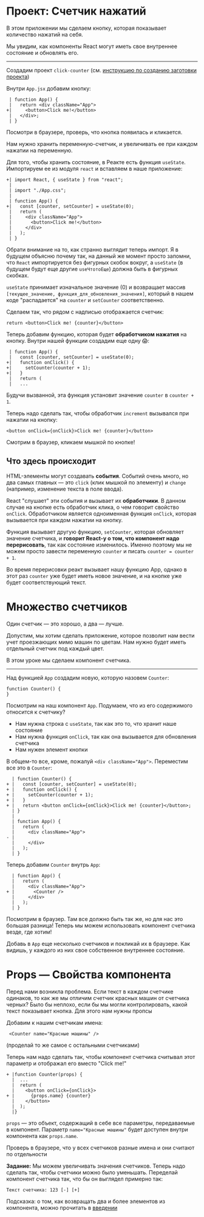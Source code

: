 # Проект: Счетчик нажатий
В этом приложении мы сделаем кнопку, которая показывает количество нажатий на себя.

Мы увидим, как компоненты React могут иметь свое внутреннее состояние и обновлять его.
___
Создадим проект `click-counter` (см. [инструкцию по созданию заготовки проекта](0-new-project.md))

Внутри `App.jsx` добавим кнопку:

     | function App() {
     |   return <div className="App">
    +|     <button>Click me!</button>
     |   </div>;
     | }

Посмотри в браузере, проверь, что кнопка появилась и кликается.

Нам нужно хранить переменную-счетчик, и увеличивать ее при каждом нажатии на переменную.

Для того, чтобы хранить состояние, в Реакте есть функция `useState`. Импортируем ее из модуля `react` и вставляем в наше приложение:

    +| import React, { useState } from "react";
     |
     | import "./App.css";
     |
     | function App() {
    +|   const [counter, setCounter] = useState(0);
     |   return (
     |     <div className="App">
     |       <button>Click me!</button>
     |     </div>
     |   );
     | }

Обрати внимание на то, как странно выглядит теперь импорт. Я в будущем объясню почему так, на данный же момент просто запомни, что `React` импортируется без фигурных скобок вокруг, а `useState` (в будущем будут еще другие `useЧтотоЕще`) должна быть в фигурных скобках.

`useState` принимает изначальное значение (0) и возвращает массив `[текущее_значение, функция_для_обновления_значения]`, который в нашем коде "распадается" на `counter` и `setCounter` соответственно.

Сделаем так, что рядом с надписью отображается счетчик:

    return <button>Click me! {counter}</button>

Теперь добавим функцию, которая будет **обработчиком нажатия** на кнопку. Внутри нашей функции создадим еще одну 😱:

     | function App() {
     |   const [counter, setCounter] = useState(0);
    +|   function onClick() {
    +|     setCounter(counter + 1);
    +|   }
     |   return (
     |   ...

Будучи вызванной, эта функция установит значение `counter` в `counter + 1`.

Теперь надо сделать так, чтобы обработчик `increment` вызывался при нажатии на кнопку:

    <button onClick={onClick}>Click me! {counter}</button>

Смотрим в браузер, кликаем мышкой по кнопке!

## Что здесь происходит

HTML-элементы могут создавать **события**. Событий очень много, но два самых главных — это `click` (клик мышкой по элементу) и `change` (например, изменение текста в поле ввода). 

React "слушает" эти события и вызывает их **обработчики**. В данном случае на кнопке есть обработчик клика, о чем говорит свойство `onClick`. Обработчиком является одноименная функция `onClick`, которая вызывается при каждом нажатии на кнопку. 

Функция вызывает другую функцию, `setCounter`, которая обновляет значение счетчика, и **говорит React-у о том, что компонент надо перерисовать**, так как состояние изменилось. Именно поэтому мы не можем просто завести переменную `counter` и писать `counter = counter + 1`.

Во время перерисовки реакт вызывает нашу функцию App, однако в этот раз `counter` уже будет иметь новое значение, и на кнопке уже будет соответствующий текст.

# Множество счетчиков

Один счетчик — это хорошо, а два — лучше. 

Допустим, мы хотим сделать приложение, которое позволит нам вести учет проезжающих мимо машин по цветам. Нам нужно будет иметь отдельный счетчик под каждый цвет. 

В этом уроке мы сделаем компонент счетчика.

---
Над функцией `App` создадим новую, которую назовем `Counter`:

    function Counter() {
    }

Посмотрим на наш компонент `App`. Подумаем, что из его содержимого относится к счетчику?
- Нам нужна строка с `useState`, так как это то, что хранит наше состояние
- Нам нужна функция `onClick`, так как она вызывается для обновления счетчика
- Нам нужен элемент кнопки

В общем-то все, кроме, пожалуй `<div className="App">`. Переместим все это в `Counter`:


      | function Counter() {
    + |   const [counter, setCounter] = useState(0);
    + |   function onClick() {
    + |     setCounter(counter + 1);
    + |   }
    + |   return <button onClick={onClick}>Click me! {counter}</button>;
      | }
      |  
      | function App() {
      |   return (
      |     <div className="App">
    - |       
      |     </div>
      |   );
      | }

Теперь добавим `Counter` внутрь `App`:

      | function App() {
      |   return (
      |     <div className="App">
    + |       <Counter />
      |     </div>
      |   );
      | }

Посмотрим в браузер. Там все должно быть так же, но для нас это большая разница! Теперь мы можем использовать компонент счетчика везде, где хотим!

Добавь в `App` еще несколько счетчиков и покликай их в браузере. Как видишь, у каждого из них свое собственное внутреннее состояние.

# Props — Свойства компонента

Перед нами возникла проблема. Если текст в каждом счетчике одинаков, то как же мы отличим счетчик красных машин от счетчика черных? Было бы неплохо, если бы мы могли контролировать, какой текст показывает кнопка. Для этого нам нужны пропсы

Добавим к нашим счетчикам имена:

     <Counter name="Красные машины" />

(проделай то же самое с остальными счетчиками)

Теперь нам надо сделать так, чтобы компонент счетчика считывал этот параметр и отображал его вместо "Click me!"

    + |function Counter(props) {
      |  ...
      |  return (
      |    <button onClick={onClick}>
    + |      {props.name} {counter}
      |    </button>
      |  );
      |}

`props` — это объект, содержащий в себе все параметры, передаваемые в компонент. Параметр `name="Красные машины"` будет доступен внутри компонента как `props.name`.

Проверь в браузере, что у всех счетчиков разные имена и они считают по отдельности

**Задание:** Мы можем увеличивать значения счетчиков. Теперь надо сделать так, чтобы счетчики можно было уменьшать. Переделай компонент счетчика так, что бы он выглядел примерно так:

    Текст счетчика: 123 [-] [+]

Подсказка: о том, как возвращать два и более элементов из компонента, можно прочитать в [введении](index.html#%d0%9e%d1%81%d0%bd%d0%be%d0%b2%d1%8b-reactjs)